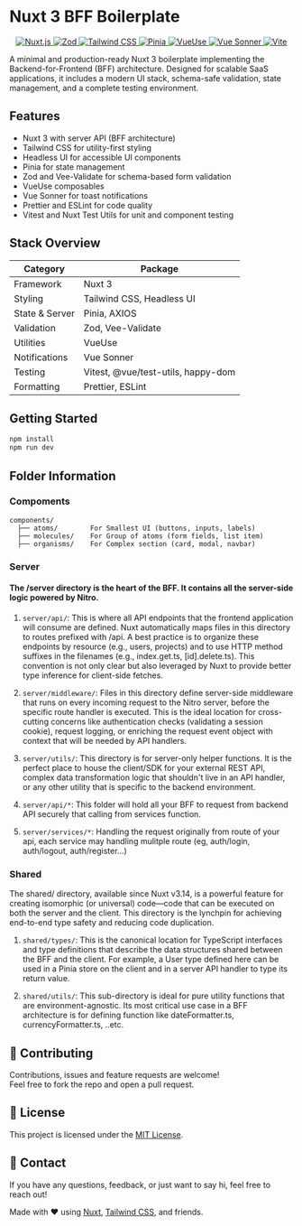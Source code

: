# Nuxt 3 BFF Boilerplate

<p align="center">
  <a href="https://nuxt.com/" target="_blank">
    <img src="https://img.shields.io/badge/Nuxt.js-00DC82?style=for-the-badge&logo=nuxt.js&logoColor=white" alt="Nuxt.js">
  </a>
  <a href="https://zod.dev/" target="_blank">
    <img src="https://img.shields.io/badge/Zod-3E6F9E?style=for-the-badge&logo=zod&logoColor=white" alt="Zod">
  </a>
  <a href="https://tailwindcss.com/" target="_blank">
    <img src="https://img.shields.io/badge/Tailwind_CSS-06B6D4?style=for-the-badge&logo=tailwindcss&logoColor=white" alt="Tailwind CSS">
  </a>
  <a href="https://pinia.vuejs.org/" target="_blank">
    <img src="https://img.shields.io/badge/Pinia-FFD859?style=for-the-badge&logo=vue.js&logoColor=black" alt="Pinia">
  </a>
  <a href="https://vueuse.org/" target="_blank">
    <img src="https://img.shields.io/badge/VueUse-4FC08D?style=for-the-badge&logo=VueUse&logoColor=white" alt="VueUse">
  </a>
  <a href="https://vue-sonner.vercel.app/" target="_blank">
    <img src="https://img.shields.io/badge/Vue_Sonner-000000?style=for-the-badge" alt="Vue Sonner">
  </a>
  <a href="https://vitejs.dev/" target="_blank">
    <img src="https://img.shields.io/badge/Vite-646CFF?style=for-the-badge&logo=vite&logoColor=white" alt="Vite">
  </a>
</p>

A minimal and production-ready Nuxt 3 boilerplate implementing the Backend-for-Frontend (BFF) architecture. Designed for scalable SaaS applications, it includes a modern UI stack, schema-safe validation, state management, and a complete testing environment.

## Features

- Nuxt 3 with server API (BFF architecture)
- Tailwind CSS for utility-first styling
- Headless UI for accessible UI components
- Pinia for state management
- Zod and Vee-Validate for schema-based form validation
- VueUse composables
- Vue Sonner for toast notifications
- Prettier and ESLint for code quality
- Vitest and Nuxt Test Utils for unit and component testing

## Stack Overview

| Category      | Package                            |
| ------------- | ---------------------------------- |
| Framework     | Nuxt 3                             |
| Styling       | Tailwind CSS, Headless UI          |
| State & Server| Pinia, AXIOS                       |
| Validation    | Zod, Vee-Validate                  |
| Utilities     | VueUse                             |
| Notifications | Vue Sonner                         |
| Testing       | Vitest, @vue/test-utils, happy-dom |
| Formatting    | Prettier, ESLint                   |

## Getting Started

```bash
npm install
npm run dev

```

## Folder Information

### Compoments
```
components/
  ├── atoms/        For Smallest UI (buttons, inputs, labels)
  ├── molecules/    For Group of atoms (form fields, list item)
  ├── organisms/    For Complex section (card, modal, navbar)
```
### Server

#### The /server directory is the heart of the BFF. It contains all the server-side logic powered by Nitro.  

1. `server/api/`: This is where all API endpoints that the frontend application will consume are defined. Nuxt automatically maps files in this directory to routes prefixed with /api. A best practice is to organize these endpoints by resource (e.g., users, projects) and to use HTTP method suffixes in the filenames (e.g., index.get.ts, [id].delete.ts). This convention is not only clear but also leveraged by Nuxt to provide better type inference for client-side fetches.  

2. `server/middleware/`: Files in this directory define server-side middleware that runs on every incoming request to the Nitro server, before the specific route handler is executed. This is the ideal location for cross-cutting concerns like authentication checks (validating a session cookie), request logging, or enriching the request event object with context that will be needed by API handlers.  

3. `server/utils/`: This directory is for server-only helper functions. It is the perfect place to house the client/SDK for your external REST API, complex data transformation logic that shouldn't live in an API handler, or any other utility that is specific to the backend environment.  

4. `server/api/*`: This folder will hold all your BFF to request from backend API securely that calling from services function.
4. `server/services/*`: Handling the request originally from route of your api, each service may handling mulitple route (eg, auth/login, auth/logout, auth/register...)


### Shared

  The shared/ directory, available since Nuxt v3.14, is a powerful feature for creating isomorphic (or universal) code—code that can be executed on both the server and the client. This directory is the lynchpin for achieving end-to-end type safety and reducing code duplication.  

1. `shared/types/`: This is the canonical location for TypeScript interfaces and type definitions that describe the data structures shared between the BFF and the client. For example, a User type defined here can be used in a Pinia store on the client and in a server API handler to type its return value.

2. `shared/utils/`: This sub-directory is ideal for pure utility functions that are environment-agnostic. Its most critical use case in a BFF architecture is for defining function like dateFormatter.ts, currencyFormatter.ts, ..etc.


 ## 🙌 Contributing

Contributions, issues and feature requests are welcome!  
Feel free to fork the repo and open a pull request.

## 📄 License

This project is licensed under the [MIT License](LICENSE).

## 💬 Contact

If you have any questions, feedback, or just want to say hi, feel free to reach out!

Made with ❤️ using [Nuxt](https://nuxt.com), [Tailwind CSS](https://tailwindcss.com), and friends.

